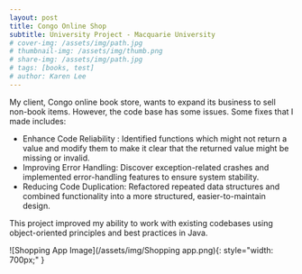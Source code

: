 ```yaml
---
layout: post
title: Congo Online Shop 
subtitle: University Project - Macquarie University 
# cover-img: /assets/img/path.jpg
# thumbnail-img: /assets/img/thumb.png
# share-img: /assets/img/path.jpg
# tags: [books, test]
# author: Karen Lee
---
```


My client, Congo online book store, wants to expand its business to sell non-book items. However, the code base has some issues. Some fixes that I made includes:

- Enhance Code Reliability : Identified functions which might not return a value and modify them to make it clear that the returned value might be missing or invalid. 
- Improving Error Handling: Discover exception-related crashes and implemented error-handling features to ensure system stability.
- Reducing Code Duplication: Refactored repeated data structures and combined functionality into a more structured, easier-to-maintain design.

This project improved my ability to work with existing codebases using object-oriented principles and best practices in Java.

![Shopping App Image](/assets/img/Shopping app.png){: style="width: 700px;" }